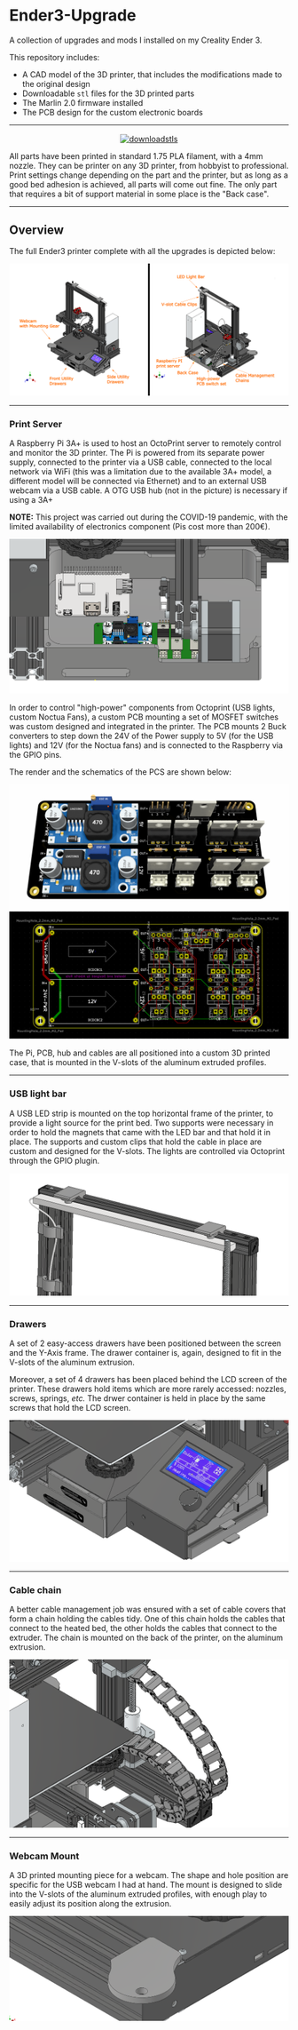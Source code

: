 # Ender3-Upgrade
A collection of upgrades and mods I installed on my Creality Ender 3.

This repository includes:
- A CAD model of the 3D printer, that includes the modifications made to the original design
- Downloadable `stl` files for the 3D printed parts
- The Marlin 2.0 firmware installed
- The PCB design for the custom electronic boards
  
***

<p align="center"> 
<a href="https://minhaskamal.github.io/DownGit/#/home?url=https://github.com/alberto-rota/Ender3-Upgrade/Printables">
<picture>
  <source media="(prefers-color-scheme: dark)" srcset="readme/download_stls_light.png">
  <img style="vertical-align:middle" alt="downloadstls" src="../../../readme/download_stls_dark.png" width="200" > 
</picture>
</a> </p>
All parts have been printed in standard 1.75 PLA filament, with a 4mm nozzle. They can be printer on any 3D printer, from hobbyist to professional. Print settings change depending on the part and the printer, but as long as a good bed adhesion is achieved, all parts will come out fine. The only part that requires a bit of support material in some place is the "Back case".


***
## Overview
The full Ender3 printer complete with all the upgrades is depicted below:

![overview](readme/overview.png)
***
### Print Server
A Raspberry Pi 3A+ is used to host an OctoPrint server to remotely control and monitor the 3D printer. The Pi is powered from its separate power supply, connected to the printer via a USB cable, connected to the local network via WiFi (this was a limitation due to the available 3A+ model, a different model will be connected via Ethernet) and to an external USB webcam via a USB cable. A OTG USB hub (not in the picture) is necessary if using a 3A+

**NOTE:** This project was carried out during the COVID-19 pandemic, with the limited availability of electronics component (Pis cost more than 200€).

![print server](readme/back_case.png)

In order to control "high-power" components from Octoprint (USB lights, custom Noctua Fans), a custom PCB mounting a set of MOSFET switches was custom designed and integrated in the printer. The PCB mounts 2 Buck converters to step down the 24V of the Power supply to 5V (for the USB lights) and 12V (for the Noctua fans) and is connected to the Raspberry via the GPIO pins.

The render and the schematics of the PCS are shown below:

![pcb render](readme/pcb_render.png)
![pcb schematics](readme/pcb_schematics.png)

The Pi, PCB, hub and cables are all positioned into a custom 3D printed case, that is mounted in the V-slots of the aluminum extruded profiles.

***
### USB light bar

A USB LED strip is mounted on the top horizontal frame of the printer, to provide a light source for the print bed. Two supports were necessary in order to hold the magnets that came with the LED bar and that hold it in place. The supports and custom clips that hold the cable in place are custom and designed for the V-slots.
The lights are controlled via Octoprint through the GPIO plugin.

![usb light bar](readme/usb_lightbar.png)

***
### Drawers
A set of 2 easy-access drawers have been positioned between the screen and the Y-Axis frame. The drawer container is, again, designed to fit in the V-slots of the aluminum extrusion.

Moreover, a set of 4 drawers has been placed behind the LCD screen of the printer. These drawers hold items which are more rarely accessed: nozzles, screws, springs, *etc.* The drwer container is held in place by the same screws that hold the LCD screen.

![drawers](readme/drawers.png)
***
### Cable chain
A better cable management job was ensured with a set of cable covers that form a chain holding the cables tidy. One of this chain holds the cables that connect to the heated bed, the other holds the cables that connect to the extruder. The chain is mounted on the back of the printer, on the aluminum extrusion.

![cable chain](readme/cablechains.png)
***
### Webcam Mount
A 3D printed mounting piece for a webcam. The shape and hole position are specific for the USB webcam I had at hand. The mount is designed to slide into the V-slots of the aluminum extruded profiles, with enough play to easily adjust its position along the extrusion.

![webcam mount](readme/webcam_mount.png)
